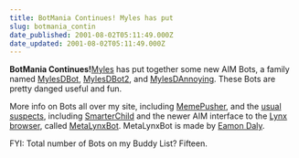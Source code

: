 ```yaml
---
title: BotMania Continues! Myles has put
slug: botmania_contin
date_published: 2001-08-02T05:11:49.000Z
date_updated: 2001-08-02T05:11:49.000Z
---
```


**BotMania Continues!**[Myles](http://www.mylesgrant.com/index.php?archive=2001-07#2001073014631) has put together some new AIM Bots, a family named [MylesDBot](aim:goim?screenname=mylesdbot&amp;message=Hi), [MylesDBot2](aim:goim?screenname=mylesdbot2&amp;message=Hi), and [MylesDAnnoying](aim:goim?screenname=mylesdannoying&amp;message=Hi). These Bots are pretty danged useful and fun.

More info on Bots all over my site, including [MemePusher](/index.php?blogarch/2001_07_01_archive.php#4773105), and the [usual suspects](/index.php?blogarch/2001_05_01_archive.php#3566586), including [SmarterChild](aim:goim?screenname=smarterchild&amp;message=Hi) and the newer AIM interface to the [Lynx browser](http://lynx.browser.org/), called [MetaLynxBot](aim:goim?screenname=metalynxbot&amp;message=Hi). MetaLynxBot is made by [Eamon Daly](http://www.metafilter.com/user.mefi/1526).

FYI: Total number of Bots on my Buddy List? Fifteen.

